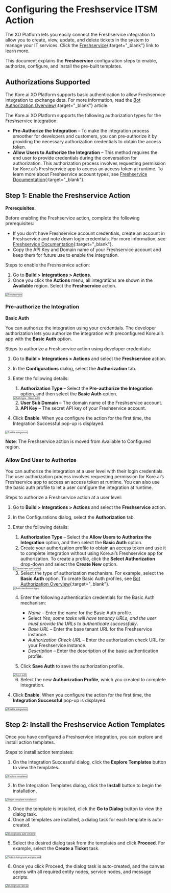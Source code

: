 # **Configuring the Freshservice ITSM Action**

The XO Platform lets you easily connect the Freshservice integration to allow you to create, view, update, and delete tickets in the system to manage your IT services. Click the [Freshservice](https://www.freshworks.com/freshservice/){:target="_blank"} link to learn more.

This document explains the **Freshservice** configuration steps to enable, authorize, configure, and install the pre-built templates.


## Authorizations Supported

The Kore.ai XO Platform supports basic authentication to allow Freshservice integration to exchange data. For more information, read the [Bot Authorization Overview](https://developer.kore.ai/docs/bots/advanced-topics/authorization/bot-authentication/){:target="_blank"} article.

The Kore.ai XO Platform supports the following authorization types for the Freshservice integration:



* **Pre-Authorize the Integration** – To make the integration process smoother for developers and customers, you can pre-authorize it by providing the necessary authorization credentials to obtain the access token.
* **Allow Users to Authorize the Integration** – This method requires the end user to provide credentials during the conversation for authorization. This authorization process involves requesting permission for Kore.ai’s Freshservice app to access an access token at runtime. To learn more about Freshservice account types, see [Freshservice Documentation](https://community.freshworks.com/product-updates?filters%5BproductArea%5D%5B0%5D=Freshservice){:target="_blank"}.


## Step 1: Enable the Freshservice Action

**Prerequisites**:

Before enabling the Freshservice action, complete the following prerequisites:



* If you don’t have Freshservice account credentials, create an account in Freshservice and note down login credentials. For more information, see [Freshservice Documentation](https://www.freshworks.com/freshservice/product-updates/){:target="_blank"}.
* Copy the API Key and Domain name of your Freshservice account and keep them for future use to enable the integration.

Steps to enable the Freshservice action:

1. Go to **Build > Integrations > Actions**.
2. Once you click the **Actions** menu, all integrations are shown in the **Available** region. Select the **Freshservice** action.  
<img src="../images/freshservice-action-img1.png" alt="Freshservice" title="Freshservice" style="border: 1px solid gray;zoom:50%;"/>


### Pre-authorize the Integration

**Basic Auth**

You can authorize the integration using your credentials. The developer authorization lets you authorize the integration with preconfigured Kore.ai’s app with the **Basic Auth** option.

Steps to authorize a Freshservice action using developer credentials:

1. Go to **Build > Integrations > Actions** and select the **Freshservice** action.
2. In the **Configurations** dialog, select the **Authorization** tab.
3. Enter the following details:
    1. **Authorization Type** – Select the **Pre-authorize the Integration** option, and then select the **Basic Auth** option.  
    <img src="../images/freshservice-action-img2.png" alt="Auth type - Basic auth" title="Auth type - Basic auth" style="border: 1px solid gray;zoom:50%;"/>

    2. **User Sub Domain** – The domain name of the Freshservice account.
    3. **API Key** – The secret API key of your Freshservice account.

4. Click **Enable**. When you configure the action for the first time, the Integration Successful pop-up is displayed.  
<img src="../images/freshservice-action-img3.png" alt="Enable integration" title="Enable integration" style="border: 1px solid gray;zoom:50%;"/>

**Note**: The Freshservice action is moved from Available to Configured region.


### Allow End User to Authorize

You can authorize the integration at a user level with their login credentials. The user authorization process involves requesting permission for Kore.ai’s Freshservice app to access an access token at runtime. You can also use the basic auth profile to let a user configure the integration at runtime.

Steps to authorize a Freshservice action at a user level:

1. Go to **Build > Integrations > Actions** and select the **Freshservice** action.
2. In the Configurations dialog, select the **Authorization** tab.
3. Enter the following details:
    1. **Authorization Type** – Select the **Allow Users to Authorize the Integration** option, and then select the **Basic Auth** option.
    2. Create your authorization profile to obtain an access token and use it to complete integration without using Kore.ai’s Freshservice app for authorization. To create a profile, click the **Select Authorization** drop-down and select the **Create New** option.  
    <img src="../images/freshservice-action-img.4png" alt="Create new auth profile" title="Create new auth profile" style="border: 1px solid gray;zoom:50%;"/>

    3. Select the type of authorization mechanism. For example, select the **Basic Auth** option. To create Basic Auth profiles, see [Bot Authorization Overview](https://developer.kore.ai/docs/bots/advanced-topics/authorization/bot-authentication/){:target="_blank"}.  
    <img src="../images/freshservice-action-img5.png" alt="Auth mechanism type" title="Auth mechanism type" style="border: 1px solid gray;zoom:50%;"/>

    4. Enter the following authentication credentials for the Basic Auth mechanism:
        * _Name_ – Enter the name for the Basic Auth profile.
        * Select _Yes; some tasks will have tenancy URLs, and the user must provide the URLs to authenticate successfully_.
        * _Base URL_ – Enter the base tenant URL for the Freshservice instance.
        * _Authorization Check URL_ – Enter the authorization check URL for your Freshservice instance.
        * _Description_ – Enter the description of the basic authentication profile.

    5. Click **Save Auth** to save the authorization profile.  
    <img src="../images/freshservice-action-img6.png" alt="Save auth" title="Save auth" style="border: 1px solid gray;zoom:50%;"/>

    6. Select the new **Authorization Profile**, which you created to complete integration.

4. Click **Enable**. When you configure the action for the first time, the **Integration Successful** pop-up is displayed.  
<img src="../images/freshservice-action-img7.png" alt="Enable integration" title="Enable integration" style="border: 1px solid gray;zoom:50%;"/>


## Step 2: Install the Freshservice Action Templates

Once you have configured a Freshservice integration, you can explore and install action templates.

Steps to install action templates:

1. On the Integration Successful dialog, click the **Explore Templates** button to view the templates.  
<img src="../images/freshservice-action-img8.png" alt="Explore templates" title="Explore templates" style="border: 1px solid gray;zoom:50%;"/>

2. In the Integration Templates dialog, click the **Install** button to begin the installation.  
<img src="../images/freshservice-action-img9.png" alt="Begin template installation" title="Begin template installation" style="border: 1px solid gray;zoom:50%;"/>

3. Once the template is installed, click the **Go to Dialog** button to view the dialog task.
4. Once all templates are installed, a dialog task for each template is auto-created.  
<img src="../images/freshservice-action-img10.png" alt="Dialog tasks auto created" title="Dialog tasks auto created" style="border: 1px solid gray;zoom:50%;"/>

5. Select the desired dialog task from the templates and click **Proceed**. For example, select the **Create a Ticket** task.  
<img src="../images/freshservice-action-img11-tem-img2.png" alt="Select dialog task and proceed" title="Select dialog task and proceed" style="border: 1px solid gray;zoom:50%;"/>

6. Once you click Proceed, the dialog task is auto-created, and the canvas opens with all required entity nodes, service nodes, and message scripts.  
<img src="../images/freshservice-action-img12.png" alt="Dialog task canvas" title="Dialog task canvas" style="border: 1px solid gray;zoom:50%;"/>